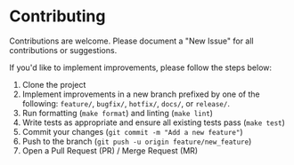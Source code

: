 # Contributing

Contributions are welcome. Please document a "New Issue" for all contributions or suggestions.

If you'd like to implement improvements, please follow the steps below:

1. Clone the project
2. Implement improvements in a new branch prefixed by one of the following: `feature/`, `bugfix/`, `hotfix/`, `docs/`, or `release/`.
3. Run formatting (`make format`) and linting (`make lint`)
4. Write tests as appropriate and ensure all existing tests pass (`make test`)
5. Commit your changes (`git commit -m "Add a new feature"`)
6. Push to the branch (`git push -u origin feature/new_feature`)
7. Open a Pull Request (PR) / Merge Request (MR)